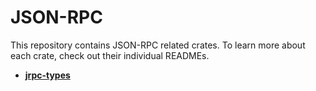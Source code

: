 # JSON-RPC

This repository contains JSON-RPC related crates. To learn more about each crate, check out their individual READMEs.

- [**jrpc-types**](jrpc-types/README.md)